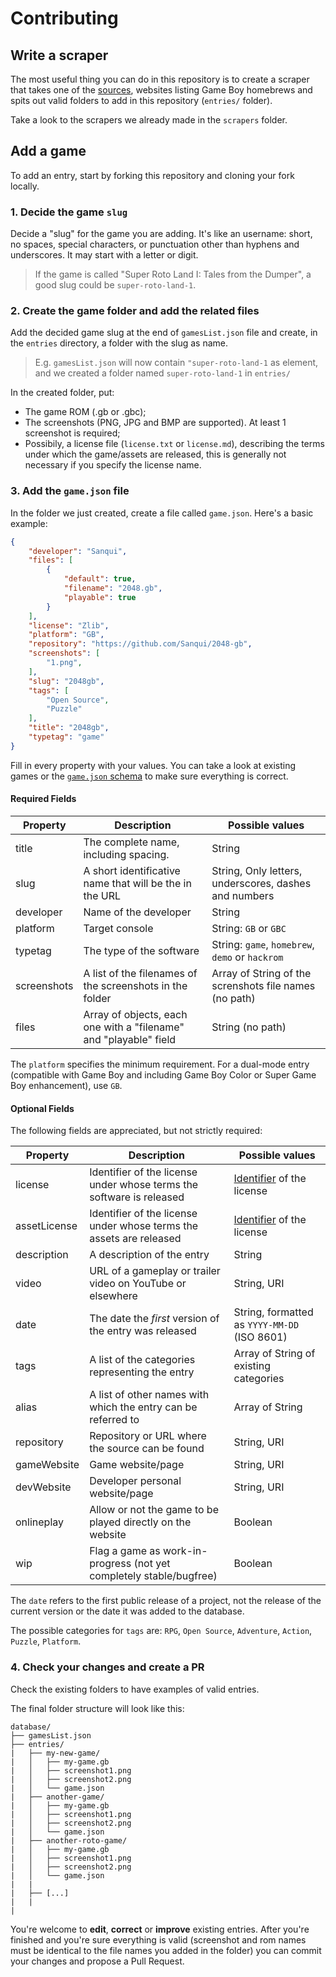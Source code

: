 # Contributing

## Write a scraper

The most useful thing you can do in this repository is to create a scraper that takes one of the [sources](https://github.com/gbdev/database/issues?q=is%3Aissue+is%3Aopen+label%3Asource), websites listing Game Boy homebrews and spits out valid folders to add in this repository (`entries/` folder).

Take a look to the scrapers we already made in the `scrapers` folder.

## Add a game

To add an entry, start by forking this repository and cloning your fork locally.

### 1. Decide the game `slug` 

Decide a "slug" for the game you are adding. It's like an username: short, no spaces, special characters, or punctuation other than hyphens and underscores. It may start with a letter or digit.

> If the game is called "Super Roto Land I: Tales from the Dumper", a good slug could be `super-roto-land-1`.

### 2. Create the game folder and add the related files 

Add the decided game slug at the end of `gamesList.json` file and create, in the `entries` directory, a folder with the slug as name.

> E.g. `gamesList.json` will now contain `"super-roto-land-1` as element, and we created a folder named `super-roto-land-1` in `entries/`

In the created folder, put:

- The game ROM (.gb or .gbc);
- The screenshots (PNG, JPG and BMP are supported). At least 1 screenshot is required;
- Possibily, a license file (`license.txt` or `license.md`), describing the terms under which the game/assets are released, this is generally not necessary if you specify the license name.

### 3. Add the `game.json` file 

In the folder we just created, create a file called `game.json`. Here's a basic example:

```json
{
    "developer": "Sanqui",
    "files": [
        {
            "default": true,
            "filename": "2048.gb",
            "playable": true
        }
    ],
    "license": "Zlib",
    "platform": "GB",
    "repository": "https://github.com/Sanqui/2048-gb",
    "screenshots": [
        "1.png",
    ],
    "slug": "2048gb",
    "tags": [
        "Open Source",
        "Puzzle"
    ],
    "title": "2048gb",
    "typetag": "game"
}
```

Fill in every property with your values. You can take a look at existing games or the [`game.json` schema](game-schema-d3.json) to make sure everything is correct.

#### Required Fields

| Property      | Description                                                           | Possible values                                         |
|---------------|-----------------------------------------------------------------------|---------------------------------------------------------|
| title         | The complete name, including spacing.                                 | String                                                  |
| slug          | A short identificative name that will be the in the URL               | String, Only letters, underscores, dashes and numbers   |
| developer     | Name of the developer                                                 | String                                                  |
| platform      | Target console                                                        | String: `GB` or `GBC`                                   |
| typetag       | The type of the software                                              | String: `game`, `homebrew`, `demo` or `hackrom`         |
| screenshots   | A list of the filenames of the screenshots in the folder              | Array of String of the screnshots file names (no path)  |
| files         | Array of objects, each one with a "filename" and "playable" field     | String (no path)                                        |

The `platform` specifies the minimum requirement. For a dual-mode entry (compatible with Game Boy and including Game Boy Color or Super Game Boy enhancement), use `GB`.

#### Optional Fields

The following fields are appreciated, but not strictly required:

| Property      | Description                                                          | Possible values                                         |
|---------------|----------------------------------------------------------------------|---------------------------------------------------------|
| license       | Identifier of the license under whose terms the software is released | [Identifier](https://spdx.org/licenses/) of the license |
| assetLicense  | Identifier of the license under whose terms the assets are released  | [Identifier](https://spdx.org/licenses/) of the license |
| description   | A description of the entry                                           | String                                                  |
| video         | URL of a gameplay or trailer video on YouTube or elsewhere           | String, URI                                             |
| date          | The date the *first* version of the entry was released               | String, formatted as `YYYY-MM-DD` (ISO 8601)            |
| tags          | A list of the categories representing the entry                      | Array of String of existing categories                  |
| alias         | A list of other names with which the entry can be referred to        | Array of String                                         |
| repository    | Repository or URL where the source can be found                      | String, URI                                             |
| gameWebsite   | Game website/page                                                    | String, URI                                             |
| devWebsite    | Developer personal website/page                                      | String, URI                                             |
| onlineplay    | Allow or not the game to be played directly on the website           | Boolean                                                 |
| wip           | Flag a game as work-in-progress (not yet completely stable/bugfree)  | Boolean                                                 | 

The `date` refers to the first public release of a project, not the release of the current version or the date it was added to the database.

<!-- (A future version of the schema is expected to include the release of the current version.) -->

The possible categories for `tags` are: `RPG`, `Open Source`, `Adventure`, `Action`, `Puzzle`, `Platform`.


### 4. Check your changes and create a PR

Check the existing folders to have examples of valid entries.

The final folder structure will look like this:

```
database/
├── gamesList.json
├── entries/
|   ├── my-new-game/
|   │   ├── my-game.gb
|   │   ├── screenshot1.png
|   │   ├── screenshot2.png
|   │   └── game.json
|   ├── another-game/
|   │   ├── my-game.gb
|   │   ├── screenshot1.png
|   │   ├── screenshot2.png
|   │   └── game.json
|   ├── another-roto-game/
|   │   ├── my-game.gb
|   │   ├── screenshot1.png
|   │   ├── screenshot2.png
|   │   └── game.json
|   |
|   ├── [...]
|   |
|
```

You're welcome to **edit**, **correct** or **improve** existing entries.
After you're finished and you're sure everything is valid (screenshot and rom names must be identical to the file names you added in the folder) you can commit your changes and propose a Pull Request.
